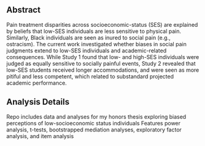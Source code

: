 ## Abstract
Pain treatment disparities across socioeconomic-status (SES) are explained by beliefs that low-SES individuals are less sensitive to physical pain. Similarly, Black individuals are seen as inured to social pain (e.g., ostracism). The current work investigated whether biases in social pain judgments extend to low-SES individuals and academic-related consequences. While Study 1 found that low- and high-SES individuals were judged as equally sensitive to socially painful events, Study 2 revealed that low-SES students received longer accommodations, and were seen as more pitiful and less competent, which related to substandard projected academic performance. 

## Analysis Details
Repo includes data and analyses for my honors thesis exploring biased perceptions of low-socioeconomic status individuals
Features power analysis, t-tests, bootstrapped mediation analyses, exploratory factor analysis, and item analysis

